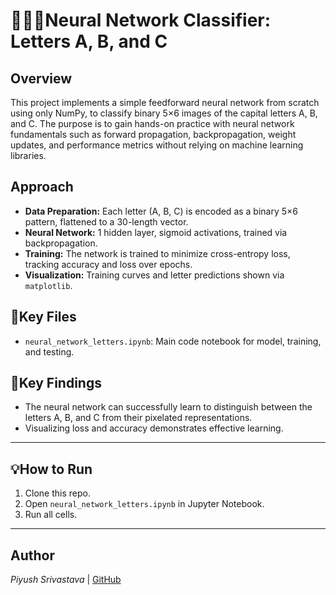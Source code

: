 # 👨🏻‍💻Neural Network Classifier: Letters A, B, and C

## Overview

This project implements a simple feedforward neural network from scratch using only NumPy, to classify binary 5×6 images of the capital letters A, B, and C. The purpose is to gain hands-on practice with neural network fundamentals such as forward propagation, backpropagation, weight updates, and performance metrics without relying on machine learning libraries.

## Approach

- **Data Preparation:** Each letter (A, B, C) is encoded as a binary 5×6 pattern, flattened to a 30-length vector.
- **Neural Network:** 1 hidden layer, sigmoid activations, trained via backpropagation.
- **Training:** The network is trained to minimize cross-entropy loss, tracking accuracy and loss over epochs.
- **Visualization:** Training curves and letter predictions shown via `matplotlib`.

## 📁Key Files

- `neural_network_letters.ipynb`: Main code notebook for model, training, and testing.

## 📝Key Findings

- The neural network can successfully learn to distinguish between the letters A, B, and C from their pixelated representations.
- Visualizing loss and accuracy demonstrates effective learning.

---

## 💡How to Run

1. Clone this repo.
2. Open `neural_network_letters.ipynb` in Jupyter Notebook.
3. Run all cells.

---

## Author

*Piyush Srivastava* | [GitHub](https://github.com/yourprofile)
